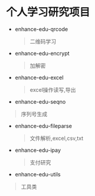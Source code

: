 # 个人学习研究项目

* enhance-edu-qrcode  
  > 二维码学习
* enhance-edu-encrypt
  >加解密
* enhance-edu-excel
  >excel操作读写,导出
*  enhance-edu-seqno
  >序列号生成
* enhance-edu-fileparse
  >文件解析,excel,csv,txt
* enhance-edu-ipay
  >支付研究
*  enhance-edu-utils
  >工具类

